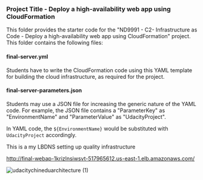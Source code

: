 ### Project Title - Deploy a high-availability web app using CloudFormation
This folder provides the starter code for the "ND9991 - C2- Infrastructure as Code - Deploy a high-availability web app using CloudFormation" project. This folder contains the following files:


#### final-server.yml
Students have to write the CloudFormation code using this YAML template for building the cloud infrastructure, as required for the project. 

#### final-server-parameters.json
Students may use a JSON file for increasing the generic nature of the YAML code. For example, the JSON file contains a "ParameterKey" as "EnvironmentName" and "ParameterValue" as "UdacityProject". 

In YAML code, the `${EnvironmentName}` would be substituted with `UdacityProject` accordingly.


This is a my LBDNS setting up quality infrastructure

http://final-webap-1krizlnsiwsvt-517965612.us-east-1.elb.amazonaws.com/

![udacitychineduarchitecture (1)](https://user-images.githubusercontent.com/29398127/177012747-de74d389-2ce3-47b5-868d-26900ab1ea1c.png)
